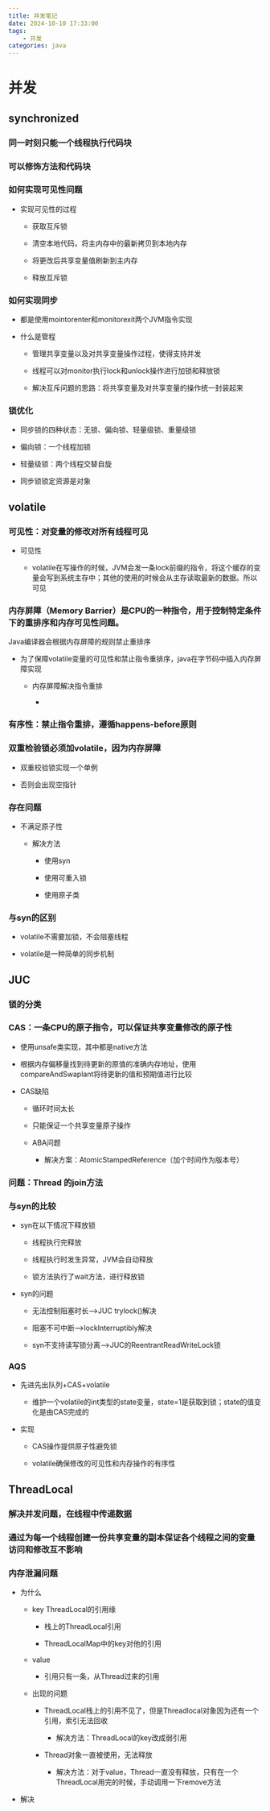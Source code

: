 ```yaml
---
title: 并发笔记 
date: 2024-10-10 17:33:00
tags:
	- 并发
categories: java
---
```



# 并发

## synchronized

### 同一时刻只能一个线程执行代码块

### 可以修饰方法和代码块

### 如何实现可见性问题

- 实现可见性的过程

	- 获取互斥锁

	- 清空本地代码，将主内存中的最新拷贝到本地内存

	- 将更改后共享变量值刷新到主内存

	- 释放互斥锁

### 如何实现同步

- 都是使用mointorenter和monitorexit两个JVM指令实现

- 什么是管程

	- 管理共享变量以及对共享变量操作过程，使得支持并发

	- 线程可以对monitor执行lock和unlock操作进行加锁和释放锁

	- 解决互斥问题的思路：将共享变量及对共享变量的操作统一封装起来

### 锁优化

- 同步锁的四种状态：无锁、偏向锁、轻量级锁、重量级锁

- 偏向锁：一个线程加锁

- 轻量级锁：两个线程交替自旋

- 同步锁锁定资源是对象

## volatile

### 可见性：对变量的修改对所有线程可见

- 可见性

	- volatile在写操作的时候，JVM会发一条lock前缀的指令，将这个缓存的变量会写到系统主存中；其他的使用的时候会从主存读取最新的数据。所以可见

### 内存屏障（Memory Barrier）是CPU的一种指令，用于控制特定条件下的重排序和内存可见性问题。
Java编译器会根据内存屏障的规则禁止重排序

- 为了保障volatile变量的可见性和禁止指令重排序，java在字节码中插入内存屏障实现

	- 内存屏障解决指令重排

		-  

### 有序性：禁止指令重排，遵循happens-before原则

### 双重检验锁必须加volatile，因为内存屏障

- 双重校验锁实现一个单例

- 否则会出现空指针

### 存在问题

- 不满足原子性

	- 解决方法

		- 使用syn

		- 使用可重入锁

		- 使用原子类

### 与syn的区别

- volatile不需要加锁，不会阻塞线程

- volatile是一种简单的同步机制

## JUC

### 锁的分类

### CAS：一条CPU的原子指令，可以保证共享变量修改的原子性

- 使用unsafe类实现，其中都是native方法

- 根据内存偏移量找到待更新的原值的准确内存地址，使用compareAndSwaplant将待更新的值和预期值进行比较

- CAS缺陷

	- 循环时间太长

	- 只能保证一个共享变量原子操作

	- ABA问题

		- 解决方案：AtomicStampedReference（加个时间作为版本号）

### 问题：Thread 的join方法

### 与syn的比较

- syn在以下情况下释放锁

	- 线程执行完释放

	- 线程执行时发生异常，JVM会自动释放

	- 锁方法执行了wait方法，进行释放锁

- syn的问题

	- 无法控制阻塞时长——>JUC trylock()解决

	- 阻塞不可中断——>lockInterruptibly解决

	- syn不支持读写锁分离——>JUC的ReentrantReadWriteLock锁

### AQS

- 先进先出队列+CAS+volatile

	- 维护一个volatile的int类型的state变量，state=1是获取到锁；state的值变化是由CAS完成的

- 实现

	- CAS操作提供原子性避免锁

	- volatile确保修改的可见性和内存操作的有序性

## ThreadLocal

### 解决并发问题，在线程中传递数据

### 通过为每一个线程创建一份共享变量的副本保证各个线程之间的变量访问和修改互不影响

### 内存泄漏问题

- 为什么

	- key ThreadLocal的引用缘

		- 栈上的ThreadLocal引用

		- ThreadLocalMap中的key对他的引用

	- value

		- 引用只有一条，从Thread过来的引用

	- 出现的问题

		- ThreadLocal栈上的引用不见了，但是Threadlocal对象因为还有一个引用，索引无法回收

			- 解决方法：ThreadLocal的key改成弱引用

		- Thread对象一直被使用，无法释放

			- 解决方法：对于value，Thread一直没有释放，只有在一个ThreadLocal用完的时候，手动调用一下remove方法

- 解决

